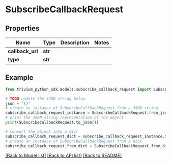# SubscribeCallbackRequest


## Properties

Name | Type | Description | Notes
------------ | ------------- | ------------- | -------------
**callback_url** | **str** |  | 
**type** | **str** |  | 

## Example

```python
from trivium_python_sdk.models.subscribe_callback_request import SubscribeCallbackRequest

# TODO update the JSON string below
json = "{}"
# create an instance of SubscribeCallbackRequest from a JSON string
subscribe_callback_request_instance = SubscribeCallbackRequest.from_json(json)
# print the JSON string representation of the object
print(SubscribeCallbackRequest.to_json())

# convert the object into a dict
subscribe_callback_request_dict = subscribe_callback_request_instance.to_dict()
# create an instance of SubscribeCallbackRequest from a dict
subscribe_callback_request_from_dict = SubscribeCallbackRequest.from_dict(subscribe_callback_request_dict)
```
[[Back to Model list]](../README.md#documentation-for-models) [[Back to API list]](../README.md#documentation-for-api-endpoints) [[Back to README]](../README.md)


